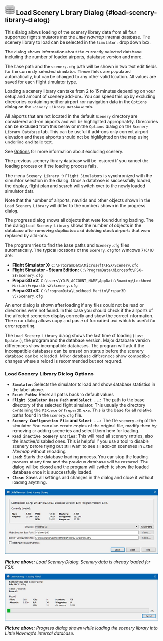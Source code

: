 
## ![Load Scenery Library](../images/icons/database.png "Load Scenery Library") Load Scenery Library Dialog {#load-scenery-library-dialog}

This dialog allows loading of the scenery library data from all four supported flight simulators into the _Little Navmap_ internal database. The scenery library to load can be selected in the `Simulator:` drop down box.

The dialog shows information about the currently selected database including the number of loaded airports, database version and more.

The base path and the `scenery.cfg` path will be shown in two text edit fields for the currently selected simulator. These fields are populated automatically, but can be changed to any other valid location. All values are saved for each flight simulator type.

Loading a scenery library can take from 2 to 15 minutes depending on your setup and amount of scenery add-ons. You can speed this up by excluding directories containing neither airport nor navigation data in the `Options` dialog on the `Scenery Library Database` tab.

All airports that are not located in the default `Scenery` directory are considered add-on airports and will be highlighted appropriately. Directories can be excluded from this behavior in the `Options` dialog on the `Scenery Library Database` tab. This can be useful if add-ons only correct airport elevation and these airports should not be highlighted on the map using underline and italic text.

See [Options](OPTIONS.md#scenery-library-database) for more information about excluding scenery.

The previous scenery library database will be restored if you cancel the loading process or if the loading process fails.

The menu `Scenery Library` -> `Flight Simulators` is synchronized with the simulator selection in the dialog. Once a database is successfully loaded, the display, flight plan and search will switch over to the newly loaded simulator data.

Note that the number of airports, navaids and other objects shown in the `Load Scenery Library` will differ to the numbers shown in the progress dialog.

The progress dialog shows all objects that were found during loading. The the dialog `Load Scenery Library` shows the number of objects in the database after removing duplicates and deleting stock airports that were replaced by add-ons.

The program tries to find the base paths and `Scenery.cfg` files automatically. The typical locations of the `Scenery.cfg` for Windows 7/8/10 are:

*   **Flight Simulator X:** `C:\ProgramData\Microsoft\FSX\Scenery.cfg`
*   **Flight Simulator - Steam Edition:** `C:\ProgramData\Microsoft\FSX-SE\Scenery.cfg`
*   **Prepar3D v2:** `C:\Users\YOUR_ACCOUNT_NAME\AppData\Roaming\Lockheed Martin\Prepar3D v2\Scenery.cfg`
*   **Prepar3D v3:** `C:\ProgramData\Lockheed Martin\Prepar3D v3\Scenery.cfg`

An error dialog is shown after loading if any files could not be read or directories were not found. In this case you should check if the airports of the affected sceneries display correctly and show the correct information. The error dialog allows copy and paste of formatted text which is useful for error reporting.

The `Load Scenery Library` dialog shows the last time of loading \(`Last Update:`\), the program and the database version. Major database version differences show incompatible databases. The program will ask if the incompatible databases can be erased on startup before the scenery database can be reloaded. Minor database differences show compatible changes where a reload is recommended but not required.

### Load Scenery Library Dialog Options

* **`Simulator`:** Selects the simulator to load and show database statistics in the label above.
* **`Reset Paths`:** Reset all paths back to default values.
* **`Flight Simulator Base Path` and `Select ...`:** The path to the base directory of the selected flight simulator. This usually the directory containing the `FSX.exe` or `Prepar3D.exe`. This is the base for all relative paths found in the `scenery.cfg` file.
* **`Scenery Configuration File` and `Select ...`:** The file `scenery.cfg` of the simulator. You can also create copies of the original file, modify them by removing or adding sceneries and select them here for loading.
* **`Read inactive Scenery Entries`:** This will read all scenery entries, also the inactive/disabled ones. This is helpful if you use a tool to disable scenery before flying but still want to see all add-on sceneries in _Little Navmap_ without reloading.
* **`Load`:** Starts the database loading process. You can stop the loading process at any time and the previous database will be restored. The dialog will be closed and the program will switch to show the loaded database once it is successfully loaded.
* **`Close`:** Saves all settings and changes in the dialog and close it without loading anything.

![Load Scenery Dialog](../images/loadscenery.jpg "Load Scenery Dialog")

_**Picture above:** Load Scenery Dialog. Scenery data is already loaded for FSX._

![Load Scenery Progress Dialog](../images/loadsceneryprogress.jpg "Load Scenery Progress Dialog")

_**Picture above:** Progress dialog shown while loading the scenery library into Little Navmap's internal database._



